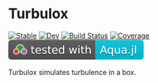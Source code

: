 # Turbulox

[![Stable](https://img.shields.io/badge/docs-stable-blue.svg)](https://agdestein.github.io/Turbulox.jl/stable/)
[![Dev](https://img.shields.io/badge/docs-dev-blue.svg)](https://agdestein.github.io/Turbulox.jl/dev/)
[![Build Status](https://github.com/agdestein/Turbulox.jl/actions/workflows/CI.yml/badge.svg?branch=main)](https://github.com/agdestein/Turbulox.jl/actions/workflows/CI.yml?query=branch%3Amain)
[![Coverage](https://codecov.io/gh/agdestein/Turbulox.jl/branch/main/graph/badge.svg)](https://codecov.io/gh/agdestein/Turbulox.jl)
[![Aqua](https://raw.githubusercontent.com/JuliaTesting/Aqua.jl/master/badge.svg)](https://github.com/JuliaTesting/Aqua.jl)

Turbulox simulates turbulence in a box.
